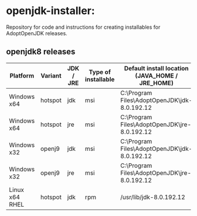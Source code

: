 # openjdk-installer:
Repository for code and instructions for creating installables for AdoptOpenJDK releases.

## openjdk8 releases
| Platform       | Variant | JDK / JRE | Type of installable | Default install location (JAVA_HOME / JRE_HOME) | Metadata             | Other |
|----------------|---------|-----------| --------------------|-------------------------------------------------|----------------------|-------|
| Windows x64    | hotspot | jdk       | msi                 | C:\Program Files\AdoptOpenJDK\jdk-8.0.192.12    | Windows Registry key(s): HKEY_LOCAL_MACHINE\SOFTWARE\AdoptOpenJDK\JDK\8.0.192.12\MSI\Path | - |
| Windows x64    | hotspot | jre       | msi                 | C:\Program Files\AdoptOpenJDK\jre-8.0.192.12    | Windows Registry key(s): HKEY_LOCAL_MACHINE\SOFTWARE\AdoptOpenJDK\JRE\8.0.192.12\MSI\Path | - |
| Windows x32    | openj9  | jdk       | msi                 | C:\Program Files\AdoptOpenJDK\jdk-8.0.192.12    | Windows Registry key(s): HKEY_LOCAL_MACHINE\SOFTWARE\AdoptOpenJDK\JDK\8.0.192.12\MSI\Path | - |
| Windows x32    | openj9  | jre       | msi                 | C:\Program Files\AdoptOpenJDK\jre-8.0.192.12    | Windows Registry key(s): HKEY_LOCAL_MACHINE\SOFTWARE\AdoptOpenJDK\JRE\8.0.192.12\MSI\Path | - |
| Linux x64 RHEL | hotspot | jdk       | rpm                 | /usr/lib/jdk-8.0.192.12                         | ??                    | symlink /usr/bin/java |
